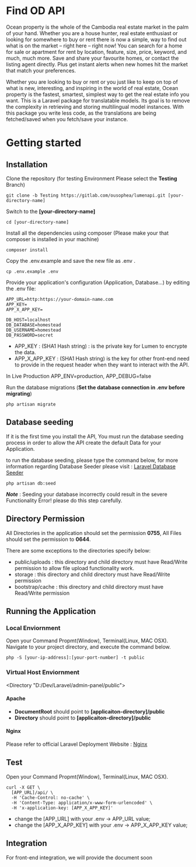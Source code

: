 Find OD API
====================

Ocean property is the whole of the Cambodia real estate market in the palm of your hand. Whether you are a house hunter, real estate enthusiast or looking for somewhere to buy or rent there is now a simple, way to find out what is on the market – right here – right now!
You can search for a home for sale or apartment for rent by location, feature, size, price, keyword, and much, much more. Save and share your favourite homes, or contact the listing agent directly. Plus get instant alerts when new homes hit the market that match your preferences. 

Whether you are looking to buy or rent or you just like to keep on top of what is new, interesting, and inspiring in the world of real estate, Ocean property is the fastest, smartest, simplest way to get the real estate info you want.
This is a Laravel package for translatable models. Its goal is to remove the complexity in retrieving and storing multilingual model instances. With this package you write less code, as the translations are being fetched/saved when you fetch/save your instance.


# Getting started

## Installation

Clone the repository (for testing Environment Please select the **Testing** Branch)

```
git clone -b Testing https://gitlab.com/ousophea/lumenapi.git [your-directory-name]
```

Switch to the **[your-directory-name]**

```
cd [your-directory-name]
```

Install all the dependencies using composer (Please make your that composer is installed in your machine)

```
composer install
```

Copy the .env.example and save the new file as .env .

```
cp .env.example .env
```

Provide your application's configuration (Application, Database...) by editing the .env file:

```
APP_URL=http:https://your-domain-name.com
APP_KEY=
APP_X_APP_KEY=

DB_HOST=localhost
DB_DATABASE=homestead
DB_USERNAME=homestead
DB_PASSWORD=secret
```

- APP_KEY : (SHA1 Hash string) : is the private key for Lumen to encrypte the data.
- APP_X_APP_KEY : (SHA1 Hash string) is the key for other front-end need to provide in the request header when they want to interact with the API.

In Live Production APP_ENV=production, APP_DEBUG=false 


Run the database migrations (**Set the database connection in .env before migrating**)

```
php artisan migrate
```

## Database seeding

If it is the first time you install the API, You must run the database seeding process in order to allow the API create the default Data for your Application. 

to run the database seeding, please type the command below, for more information regarding Database Seeder please visit : [Laravel Database Seeder](https://laravel.com/docs/5.5/seeding)

```
php artisan db:seed
```

***Note*** : Seeding your database incorrectly could result in the severe Functionality Error! please do this step carefully.

## Directory Permission

All Directories in the application should set the permission **0755**, All Files should set the permission to **0644**.

There are some exceptions to the directories specify below:

- public/uploads : this directory and child directory must have Read/Write permission to allow file upload functionality work.
- storage : this directory and child directory must have Read/Write permission
- bootstrap/cache : this directory and child directory must have Read/Write permission

## Running the Application

### Local Enviornment

Open your Command Propmt(Window), Terminal(Linux, MAC OSX).
Navigate to your project directory, and execute the command below.

```
php -S [your-ip-address]:[your-port-number] -t public
```

### Virtual Host Enviornment
<Directory "D:/Dev/Laravel/admin-panel/public">

#### Apache
- **DocumentRoot** should point to **[applicaiton-directory]/public**
- **Directory** should point to **[applicaiton-directory]/public**

#### Nginx
Please refer to official Laravel Deployment Website : [Nginx](https://laravel.com/docs/5.5/deployment#server-configuration)

## Test
Open your Command Propmt(Window), Terminal(Linux, MAC OSX). 

```
curl -X GET \
  [APP_URL]/api/ \
  -H 'Cache-Control: no-cache' \
  -H 'Content-Type: application/x-www-form-urlencoded' \
  -H 'x-application-key: [APP_X_APP_KEY]'
```

- change the [APP_URL] with your .env -> APP_URL value;
- change the [APP_X_APP_KEY] with your .env -> APP_X_APP_KEY value;

## Integration 

For front-end integration, we will provide the document soon